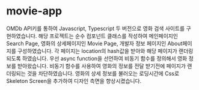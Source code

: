 # movie-app
OMDb API키를 통하여 Javascript, Typescript 두 버전으로 영화 검색 사이트를 구현하였습니다. 해당 프로젝트는 순수 컴포넌트 클래스를 작성하여 메인페이지인 Search Page, 영화의 상세페이지인 Movie Page, 개발자 정보 페이지인 About페이지를 구성하였습니다.
각 페이지는 location의 hash값을 받아와 해당 페이지가 랜더링되도록 하였습니다. 
우선 async function을 선언하여 비동기 함수를 정의해서 영화 정보를 받아왔습니다. 비동기 함수를 사용하여 영화의 정보를 전달 받기전에 페이지가 랜더링되는 것을 차단하였습니다.
영화의 상세 정보를 불러오는 로딩시간에 Css로 Skeleton Screen을 추가하여 디자인 측면을 향상시켰습니다.
